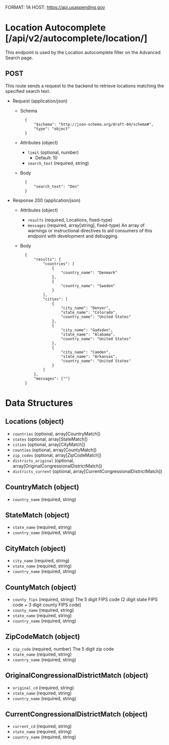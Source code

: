 FORMAT: 1A
HOST: https://api.usaspending.gov

# Location Autocomplete [/api/v2/autocomplete/location/]

This endpoint is used by the Location autocomplete filter on the Advanced Search page.

## POST

This route sends a request to the backend to retrieve locations matching the specified search text.

+ Request (application/json)
    + Schema

            {
                "$schema": "http://json-schema.org/draft-04/schema#",
                "type": "object"
            }

    + Attributes (object)
        + `limit` (optional, number)
            + Default: 10
        + `search_text` (required, string)
    + Body

            {
                "search_text": "Den"
            }

+ Response 200 (application/json)
    + Attributes (object)
        + `results` (required, Locations, fixed-type)
        + `messages` (required, array[string], fixed-type) An array of warnings or instructional directives to aid consumers of this endpoint with development and debugging.
    + Body

            {
                "results": {
                    "countries": [
                        {
                            "country_name": "Denmark"
                        },
                        {
                            "country_name": "Sweden"
                        }
                    ],
                    "cities": [
                        {
                            "city_name": "Denver",
                            "state_name": "Colorado",
                            "country_name": "United States"
                        },
                        {
                            "city_name": "Gadsden",
                            "state_name": "Alabama",
                            "country_name": "United States"
                        },
                        {
                            "city_name": "Camden",
                            "state_name": "Arkansas",
                            "country_name": "United States"
                        }
                    ]
                },
                "messages": [""]
            }

# Data Structures

## Locations (object)
+ `countries` (optional, array[CountryMatch])
+ `states` (optional, array[StateMatch])
+ `cities` (optional, array[CityMatch])
+ `counties` (optional, array[CountyMatch])
+ `zip_codes` (optional, array[ZipCodeMatch])
+ `districts_original` (optional, array[OriginalCongressionalDistrictMatch])
+ `districts_current` (optional, array[CurrentCongressionalDistrictMatch])

## CountryMatch (object)
+ `country_name` (required, string)

## StateMatch (object)
+ `state_name` (required, string)
+ `country_name` (required, string)

## CityMatch (object)
+ `city_name` (required, string)
+ `state_name` (required, string)
+ `country_name` (required, string)

## CountyMatch (object)
+ `county_fips` (required, string) The 5 digit FIPS code (2 digit state FIPS code + 3 digit county FIPS code)
+ `county_name` (required, string)
+ `state_name` (required, string)
+ `country_name` (required, string)

## ZipCodeMatch (object)
+ `zip_code` (required, number) The 5 digit zip code
+ `state_name` (required, string)
+ `country_name` (required, string)

## OriginalCongressionalDistrictMatch (object)
+ `original_cd` (required, string)
+ `state_name` (required, string)
+ `country_name` (required, string)

## CurrentCongressionalDistrictMatch (object)
+ `current_cd` (required, string)
+ `state_name` (required, string)
+ `country_name` (required, string)
